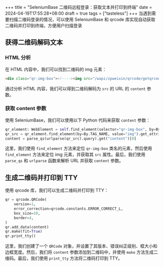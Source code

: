 +++
title = "SeleniumBase 二维码远程登录：获取文本并打印到终端"
date = 2024-04-19T17:55:28+08:00
draft = true
tags = ["tasteless"]
+++
当遇到需要扫描二维码登录的情况，可以使用 SeleniumBase 和 qrcode 库实现自动获取二维码并打印到终端，方便用户扫描登录
<!-- more -->
## 获得二维码解码文本
### HTML 分析

在 HTML 内容中，我们可以找到二维码的 img 元素：
```HTML
<div class="qr-img-box"><!----><img src="/wapi/zpweixin/qrcode/getqrcode?content=bosszp-xxxxxxxx-xxxx-xxxx-xxxx-xxxxxxxxxxxx&amp;w=200&amp;h=200"></div>
```
通过分析 HTML 内容，我们可以得到二维码解码为 `src` 的 URL 的 `content` 参数。

### 获取 content 参数

使用 SeleniumBase，我们可以使用以下 Python 代码来获取 `content` 参数：
```python
qr_element: WebElement = self.find_element(selector="qr-img-box", by=By.CLASS_NAME)
qr_src = qr_element.find_element(by=By.TAG_NAME, value="img").get_attribute("src")
content = parse_qs(urlparse(qr_src).query).get("content")[0]
```
这里，我们使用 `find_element` 方法来定位 `qr-img-box` 类名的元素，然后使用 `find_element` 方法来定位 img 元素，并获取其 `src` 属性。最后，我们使用 `parse_qs` 和 `urlparse` 函数来解析 URL 并获取 `content` 参数。

## 生成二维码并打印到 TTY

使用 qrcode 库，我们可以生成二维码并打印到 TTY：
```python
qr = qrcode.QRCode(
    version=1,
    error_correction=qrcode.constants.ERROR_CORRECT_L,
    box_size=10,
    border=4,
)
qr.add_data(content)
qr.make(fit=True)
qr.print_tty()
```
这里，我们创建了一个 `QRCode` 对象，并设置了其版本、错误纠正级别、框大小和边框宽度。然后，我们将 `content` 参数添加到二维码中，并使用 `make` 方法生成二维码。最后，我们使用 `print_tty` 方法将二维码打印到 TTY。
